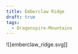 ```yaml
---
title: Emberclaw Ridge
draft: true
tags:
  - Dragonspire-Mountains
---
```


![[emberclaw_ridge.svg]]
